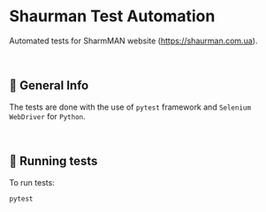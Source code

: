 # Shaurman Test Automation
Automated tests for SharmMAN website (https://shaurman.com.ua).

<br>

## 📜 General Info
The tests are done with the use of `pytest` framework and `Selenium WebDriver` for `Python`.

<br>

## 🧪 Running tests
To run tests:
```shell
pytest
```